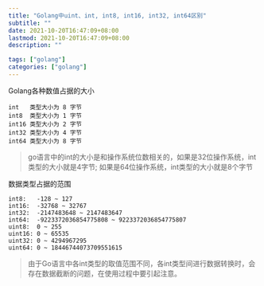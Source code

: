 ```yaml
---
title: "Golang中uint、int, int8, int16, int32, int64区别"
subtitle: ""
date: 2021-10-20T16:47:09+08:00
lastmod: 2021-10-20T16:47:09+08:00
description: ""

tags: ["golang"]
categories: ["golang"]
---
```


Golang各种数值占据的大小

```
int   类型大小为 8 字节
int8  类型大小为 1 字节
int16 类型大小为 2 字节
int32 类型大小为 4 字节
int64 类型大小为 8 字节
```
> go语言中的int的大小是和操作系统位数相关的，如果是32位操作系统，int类型的大小就是4字节; 如果是64位操作系统，int类型的大小就是8个字节

数据类型占据的范围

```
int8:   -128 ~ 127
int16:  -32768 ~ 32767
int32:  -2147483648 ~ 2147483647
int64:  -9223372036854775808 ~ 9223372036854775807
uint8:  0 ~ 255
uint16: 0 ~ 65535
uint32: 0 ~ 4294967295
uint64: 0 ~ 18446744073709551615
```
> 由于Go语言中各int类型的取值范围不同，各int类型间进行数据转换时，会存在数据截断的问题，在使用过程中要引起注意。
